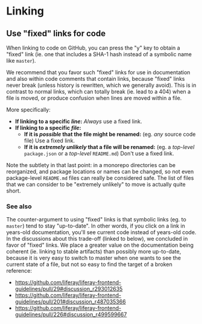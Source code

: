 # Linking

## Use "fixed" links for code

When linking to code on GitHub, you can press the "y" key to obtain a "fixed" link (ie. one that includes a SHA-1 hash instead of a symbolic name like `master`).

We recommend that you favor such "fixed" links for use in documentation and also within code comments that contain links, because "fixed" links never break (unless history is rewritten, which we generally avoid). This is in contrast to normal links, which can totally break (ie. lead to a 404) when a file is moved, or produce confusion when lines are moved within a file.

More specifically:

-   **If linking to a specific _line_:** _Always_ use a fixed link.
-   **If linking to a specific _file_:**
    -   **If it is _possible_ that the file might be renamed:** (eg. _any_ source code file) Use a fixed link.
    -   **If it is _extremely unlikely_ that a file will be renamed:** (eg. a _top-level_ `package.json` or a _top-level_ `README.md`) Don't use a fixed link.

Note the subtlety in that last point: in a monorepo directories can be reorganized, and package locations or names can be changed, so not even package-level `README.md` files can really be considered safe. The list of files that we can consider to be "extremely unlikely" to move is actually quite short.

### See also

The counter-argument to using "fixed" links is that symbolic links (eg. to `master`) tend to stay "up-to-date". In other words, if you click on a link in years-old documentation, you'll see current code instead of years-old code. In the discussions about this trade-off (linked to below), we concluded in favor of "fixed" links. We place a greater value on the documentation being coherent (ie. linking to stable artifacts) than possibly more up-to-date, because it is very easy to switch to master when one wants to see the current state of a file, but not so easy to find the target of a broken reference:

-   https://github.com/liferay/liferay-frontend-guidelines/pull/29#discussion_r293012635
-   https://github.com/liferay/liferay-frontend-guidelines/pull/201#discussion_r487035366
-   https://github.com/liferay/liferay-frontend-guidelines/pull/226#discussion_r499599667
